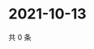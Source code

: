# 2021-10-13

共 0 条

<!-- BEGIN -->
<!-- 最后更新时间 Wed Oct 13 2021 07:14:59 GMT+0800 (China Standard Time) -->

<!-- END -->

